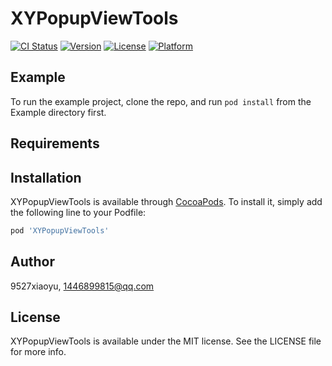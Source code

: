 # XYPopupViewTools

[![CI Status](https://img.shields.io/travis/9527xiaoyu/XYPopupViewTools.svg?style=flat)](https://travis-ci.org/9527xiaoyu/XYPopupViewTools)
[![Version](https://img.shields.io/cocoapods/v/XYPopupViewTools.svg?style=flat)](https://cocoapods.org/pods/XYPopupViewTools)
[![License](https://img.shields.io/cocoapods/l/XYPopupViewTools.svg?style=flat)](https://cocoapods.org/pods/XYPopupViewTools)
[![Platform](https://img.shields.io/cocoapods/p/XYPopupViewTools.svg?style=flat)](https://cocoapods.org/pods/XYPopupViewTools)

## Example

To run the example project, clone the repo, and run `pod install` from the Example directory first.

## Requirements

## Installation

XYPopupViewTools is available through [CocoaPods](https://cocoapods.org). To install
it, simply add the following line to your Podfile:

```ruby
pod 'XYPopupViewTools'
```

## Author

9527xiaoyu, 1446899815@qq.com

## License

XYPopupViewTools is available under the MIT license. See the LICENSE file for more info.

